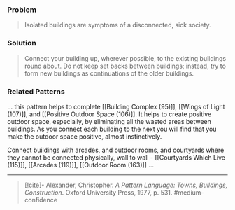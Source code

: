 ### Problem
>Isolated buildings are symptoms of a disconnected, sick society.

### Solution
>Connect your building up, wherever possible, to the existing buildings round about. Do not keep set backs between buildings; instead, try to form new buildings as continuations of the older buildings.

### Related Patterns
... this pattern helps to complete [[Building Complex (95)]], [[Wings of Light (107)]], and [[Positive Outdoor Space (106)]]. It helps to create positive outdoor space, especially, by eliminating all the wasted areas between buildings. As you connect each building to the next you will find that you make the outdoor space positive, almost instinctively.

Connect buildings with arcades, and outdoor rooms, and courtyards where they cannot be connected physically, wall to wall - [[Courtyards Which Live (115)]], [[Arcades (119)]], [[Outdoor Room (163)]] ...

---

> [!cite]- Alexander, Christopher. _A Pattern Language: Towns, Buildings, Construction_. Oxford University Press, 1977, p. 531.
> #medium-confidence 
